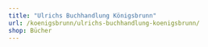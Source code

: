 ```yaml
---
title: "Ulrichs Buchhandlung Königsbrunn"
url: /koenigsbrunn/ulrichs-buchhandlung-koenigsbrunn/
shop: Bücher
---
```

